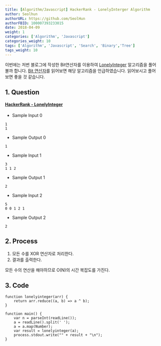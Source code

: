 ```yaml
---
title: [Algorithm/Javascript] HackerRank - LonelyInterger Algorithm
author: Seolhun
authorURL: https://github.com/SeolHun
authorFBID: 100007393233015
date: 2018-04-09
weight: 1
categories: ['Algorithm', 'Javascript']
categories_weight: 10
tags: ['Algorithm', 'Javascript', 'Search', 'Binary','Tree']
tags_weight: 10
---
```

이번에는 저번 블로그에 작성한 Bit연산자를 이용하여 [LonelyInteger](https://www.hackerrank.com/challenges/lonely-integer/problem) 알고리즘을 풀어볼까 합니다.
[Bit 연산자](/posts/javascript/operators/20180405-js-bitwiseoperators/)를 읽어보면 해당 알고리즘을 언급하였습니다. 읽어보시고 풀어보면 좋을 것 같습니다.


## 1. Question
#### [HackerRank - LonelyInteger](https://www.hackerrank.com/challenges/lonely-integer/problem)
- Sample Input 0
```
1
1
```

- Sample Output 0
```
1
```

- Sample Input 1
```
3
1 1 2
```

- Sample Output 1
```
2
```

- Sample Input 2
```
5
0 0 1 2 1
```

- Sample Output 2
```
2
```

## 2. Process
1. 모든 수를 XOR 연산자로 처리한다.
2. 결과를 출력한다.

모든 수의 연산을 해야하므로 O(N)의 시간 복잡도를 가진다.

## 3. Code
```tsx
function lonelyinteger(arr) {
    return arr.reduce((a, b) => a ^ b);
}

function main() {
    var n = parseInt(readLine());
    a = readLine().split(' ');
    a = a.map(Number);
    var result = lonelyinteger(a);
    process.stdout.write("" + result + "\n");
}
```

